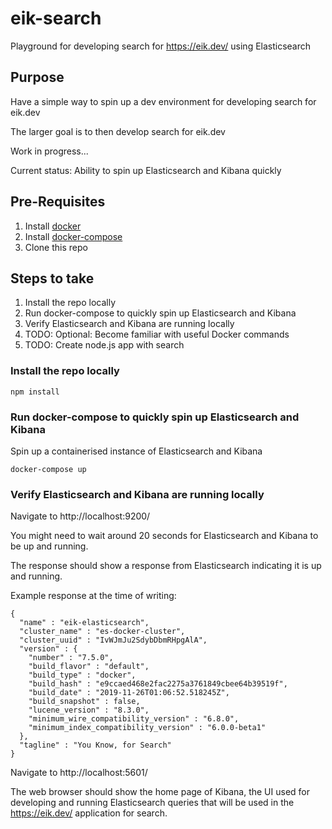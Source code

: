 # eik-search
Playground for developing search for https://eik.dev/ using Elasticsearch

## Purpose

Have a simple way to spin up a dev environment for developing search for eik.dev

The larger goal is to then develop search for eik.dev

Work in progress...

Current status: Ability to spin up Elasticsearch and Kibana quickly


## Pre-Requisites

1. Install [docker](https://docs.docker.com/install/)
2. Install [docker-compose](https://docs.docker.com/compose/install/)
3. Clone this repo

## Steps to take

1. Install the repo locally
2. Run docker-compose to quickly spin up Elasticsearch and Kibana
3. Verify Elasticsearch and Kibana are running locally
4. TODO: Optional: Become familiar with useful Docker commands
5. TODO: Create node.js app with search


### Install the repo locally

```npm install```

### Run docker-compose to quickly spin up Elasticsearch and Kibana

Spin up a containerised instance of Elasticsearch and Kibana

```
docker-compose up
```


### Verify Elasticsearch and Kibana are running locally

Navigate to http://localhost:9200/

You might need to wait around 20 seconds for Elasticsearch and Kibana to be up and running.

The response should show a response from Elasticsearch indicating it is up and running.

Example response at the time of writing:

```
{
  "name" : "eik-elasticsearch",
  "cluster_name" : "es-docker-cluster",
  "cluster_uuid" : "IvWJmJu2SdybDbmRHpgAlA",
  "version" : {
    "number" : "7.5.0",
    "build_flavor" : "default",
    "build_type" : "docker",
    "build_hash" : "e9ccaed468e2fac2275a3761849cbee64b39519f",
    "build_date" : "2019-11-26T01:06:52.518245Z",
    "build_snapshot" : false,
    "lucene_version" : "8.3.0",
    "minimum_wire_compatibility_version" : "6.8.0",
    "minimum_index_compatibility_version" : "6.0.0-beta1"
  },
  "tagline" : "You Know, for Search"
}
```

Navigate to http://localhost:5601/

The web browser should show the home page of Kibana, the UI used for developing and running Elasticsearch queries that will be used in the https://eik.dev/ application for search.

